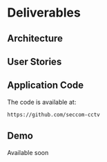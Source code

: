 # Deliverables

## Architecture

## User Stories

## Application Code
The code is available at:
```
https://github.com/seccom-cctv
```

## Demo
Available soon